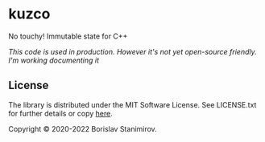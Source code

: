 # kuzco

No touchy! Immutable state for C++

*This code is used in production. However it's not yet open-source friendly. I'm working documenting it*

## License

The library is distributed under the MIT Software License. See LICENSE.txt for further details or copy [here](http://opensource.org/licenses/MIT).

Copyright &copy; 2020-2022 Borislav Stanimirov.
